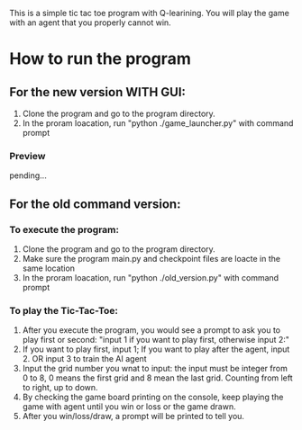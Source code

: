 


This is a simple tic tac toe program with Q-learining. You will play the game with an agent that you properly cannot win.

<h1> How to run the program </h1>

<h2> For the new version WITH GUI: </h2>

1. Clone the program and go to the program directory.
2. In the proram loacation, run "python ./game_launcher.py" with command prompt

<h3> Preview </h3>
pending...

<h2> For the old command version: </h2>

<h3> To execute the program: </h3>

1. Clone the program and go to the program directory.
2. Make sure the program main.py and checkpoint files are loacte in the same location
3. In the proram loacation, run "python ./old_version.py" with command prompt

<h3> To play the Tic-Tac-Toe: </h3>

1. After you execute the program, you would see a prompt to ask you to play first or second: "input 1 if you want to play first, otherwise input 2:"
2. If you want to play first, input 1; If you want to play after the agent, input 2. OR input 3 to train the AI agent
4. Input the grid number you wnat to input: the input must be integer from 0 to 8, 0 means the first grid and 8 mean the last grid. Counting from left to right, up to down.
5. By checking the game board printing on the console, keep playing the game with agent until you win or loss or the game drawn.
6. After you win/loss/draw, a prompt will be printed to tell you.

